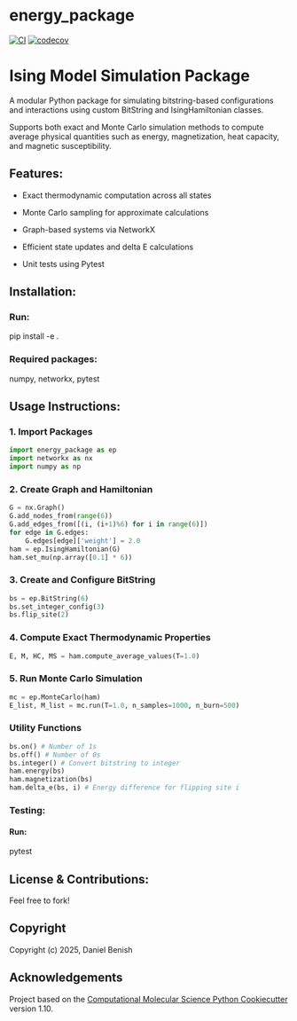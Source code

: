 energy_package
==============================
[//]: # (Badges)
[![CI](https://github.com/dannyb33/EnergyPackage/actions/workflows/CI.yaml/badge.svg)](https://github.com/dannyb33/EnergyPackage/actions/workflows/CI.yaml)
[![codecov](https://codecov.io/gh/dannyb33/EnergyPackage/graph/badge.svg?token=4M1TFSOPJE)](https://codecov.io/gh/dannyb33/EnergyPackage)


# Ising Model Simulation Package

A modular Python package for simulating bitstring-based configurations and interactions using custom BitString and IsingHamiltonian classes.

Supports both exact and Monte Carlo simulation methods to compute average physical quantities such as energy, magnetization, heat capacity, and magnetic susceptibility.

## Features:

- Exact thermodynamic computation across all states

- Monte Carlo sampling for approximate calculations

- Graph-based systems via NetworkX

- Efficient state updates and delta E calculations

- Unit tests using Pytest

## Installation: 
### Run: 
pip install -e . 

### Required packages: 
numpy, networkx, pytest

## Usage Instructions:

### 1. Import Packages
```python
import energy_package as ep
import networkx as nx
import numpy as np
```

### 2. Create Graph and Hamiltonian
```python
G = nx.Graph()
G.add_nodes_from(range(6))
G.add_edges_from([(i, (i+1)%6) for i in range(6)])
for edge in G.edges:
    G.edges[edge]['weight'] = 2.0
ham = ep.IsingHamiltonian(G)
ham.set_mu(np.array([0.1] * 6))
```

### 3. Create and Configure BitString
```python
bs = ep.BitString(6)
bs.set_integer_config(3)
bs.flip_site(2)
```

### 4. Compute Exact Thermodynamic Properties 
```python
E, M, HC, MS = ham.compute_average_values(T=1.0)
```

### 5. Run Monte Carlo Simulation
```python
mc = ep.MonteCarlo(ham)
E_list, M_list = mc.run(T=1.0, n_samples=1000, n_burn=500)
```

### Utility Functions
```python
bs.on() # Number of 1s 
bs.off() # Number of 0s 
bs.integer() # Convert bitstring to integer 
ham.energy(bs) 
ham.magnetization(bs) 
ham.delta_e(bs, i) # Energy difference for flipping site i
```

### Testing: 
#### Run: 
pytest

## License & Contributions: 
Feel free to fork!

## Copyright

Copyright (c) 2025, Daniel Benish

## Acknowledgements
 
Project based on the 
[Computational Molecular Science Python Cookiecutter](https://github.com/molssi/cookiecutter-cms) version 1.10.
